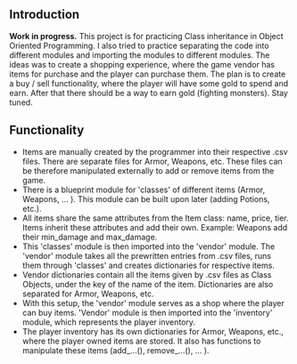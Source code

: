 ## Introduction
**Work in progress.** This project is for practicing Class inheritance in Object Oriented Programming. I also tried to practice separating the code into different modules and importing the modules to different modules.
The ideas was to create a shopping experience, where the game vendor has items for purchase and the player can purchase them. The plan is to create a buy / sell functionality, where the player will have some gold to spend and earn.
After that there should be a way to earn gold (fighting monsters). Stay tuned.

## Functionality
- Items are manually created by the programmer into their respective .csv files. There are separate files for Armor, Weapons, etc. These files can be therefore manipulated externally to add or remove items from the game.
- There is a blueprint module for 'classes' of different items (Armor, Weapons, ... ). This module can be built upon later (adding Potions, etc.).
- All items share the same attributes from the Item class: name, price, tier. Items inherit these attributes and add their own. Example: Weapons add their min_damage and max_damage.
- This 'classes' module is then imported into the 'vendor' module. The 'vendor' module takes all the prewritten entries from .csv files, runs them through 'classes' and creates dictionaries for respective items.
- Vendor dictionaries contain all the items given by .csv files as Class Objects, under the key of the name of the item. Dictionaries are also separated for Armor, Weapons, etc.
- With this setup, the 'vendor' module serves as a shop where the player can buy items. 'Vendor' module is then imported into the 'inventory' module, which represents the player inventory.
- The player inventory has its own dictionaries for Armor, Weapons, etc., where the player owned items are stored. It also has functions to manipulate these items (add_...(), remove_...(), ... ).
